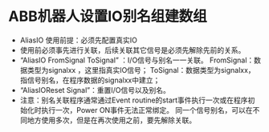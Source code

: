 # ABB机器人设置IO别名组建数组
- AliasIO 使用前提：必须先配置真实IO
- 使用前必须事先进行关联，后续关联其它信号是必须先解除先前的关系。
- “AliasIO FromSignal ToSignal” ：I/O信号与别名一一关联。
    FromSignal：数据类型为signalxx ，这里指真实IO信号；
    ToSignal：数据类型为signalxx，指信号别名，在程序数据的signalxx中建立；
- “AliasIOReset  Signal”：重置I/O信号以及别名。
- 注意：别名关联程序通常通过Event routine的start事件执行一次或在程序初始化时执行一次，Power ON事件无法正常绑定。
        同一个信号别名，可以在不同地方使用多次，但是在再次使用之前，要先解除关联。

